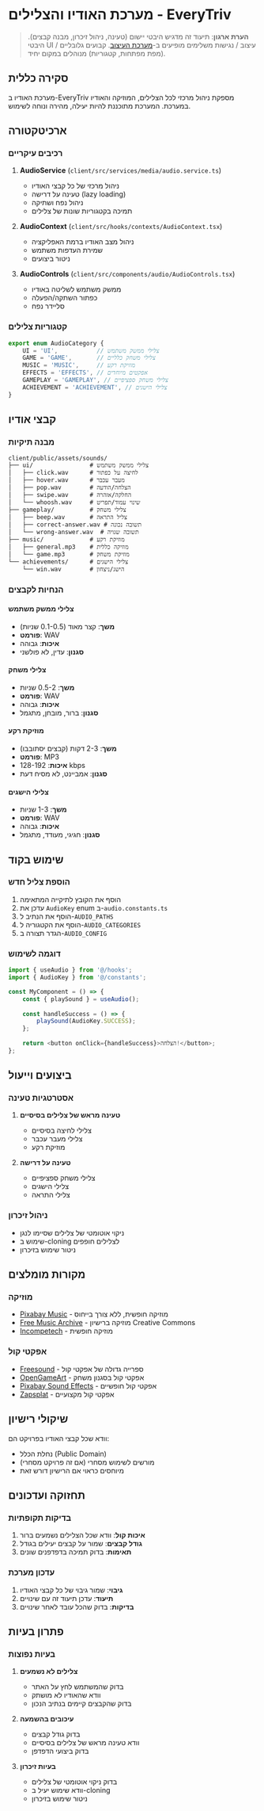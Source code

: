 # מערכת האודיו והצלילים - EveryTriv

> **הערת ארגון**: תיעוד זה מדגיש היבטי יישום (טעינה, ניהול זיכרון, מבנה קבצים). היבטי UI / עיצוב / נגישות משלימים מופיעים ב-[מערכת העיצוב](./DESIGN_SYSTEM.md). קבועים גלובליים (מפת מפתחות, קטגוריות) מנוהלים במקום יחיד.

## סקירה כללית

מערכת האודיו ב-EveryTriv מספקת ניהול מרכזי לכל הצלילים, המוזיקה והאודיו במערכת. המערכת מתוכננת להיות יעילה, מהירה ונוחה לשימוש.

## ארכיטקטורה

### רכיבים עיקריים

1. **AudioService** (`client/src/services/media/audio.service.ts`)
   - ניהול מרכזי של כל קבצי האודיו
   - טעינה על דרישה (lazy loading)
   - ניהול נפח ושתיקה
   - תמיכה בקטגוריות שונות של צלילים

2. **AudioContext** (`client/src/hooks/contexts/AudioContext.tsx`)
   - ניהול מצב האודיו ברמת האפליקציה
   - שמירת העדפות משתמש
   - ניטור ביצועים

3. **AudioControls** (`client/src/components/audio/AudioControls.tsx`)
   - ממשק משתמש לשליטה באודיו
   - כפתור השתקה/הפעלה
   - סליידר נפח

### קטגוריות צלילים

```typescript
export enum AudioCategory {
	UI = 'UI',           // צלילי ממשק משתמש
	GAME = 'GAME',       // צלילי משחק כלליים
	MUSIC = 'MUSIC',     // מוזיקת רקע
	EFFECTS = 'EFFECTS', // אפקטים מיוחדים
	GAMEPLAY = 'GAMEPLAY', // צלילי משחק ספציפיים
	ACHIEVEMENT = 'ACHIEVEMENT', // צלילי הישגים
}
```

## קבצי אודיו

### מבנה תיקיות

```
client/public/assets/sounds/
├── ui/                # צלילי ממשק משתמש
│   ├── click.wav      # לחיצה על כפתור
│   ├── hover.wav      # מעבר עכבר
│   ├── pop.wav        # הצלחה/הודעה
│   ├── swipe.wav      # החלקה/אזהרה
│   └── whoosh.wav     # שינוי עמוד/תפריט
├── gameplay/          # צלילי משחק
│   ├── beep.wav       # צליל התראה
│   ├── correct-answer.wav # תשובה נכונה
│   └── wrong-answer.wav  # תשובה שגויה
├── music/             # מוזיקת רקע
│   ├── general.mp3    # מוזיקה כללית
│   └── game.mp3       # מוזיקת משחק
└── achievements/      # צלילי הישגים
    └── win.wav        # הישג/ניצחון
```

### הנחיות לקבצים

#### צלילי ממשק משתמש
- **משך**: קצר מאוד (0.1-0.5 שניות)
- **פורמט**: WAV
- **איכות**: גבוהה
- **סגנון**: עדין, לא פולשני

#### צלילי משחק
- **משך**: 0.5-2 שניות
- **פורמט**: WAV
- **איכות**: גבוהה
- **סגנון**: ברור, מובחן, מתגמל

#### מוזיקת רקע
- **משך**: 2-3 דקות (קבצים יסתובבו)
- **פורמט**: MP3
- **איכות**: 128-192 kbps
- **סגנון**: אמביינט, לא מסיח דעת

#### צלילי הישגים
- **משך**: 1-3 שניות
- **פורמט**: WAV
- **איכות**: גבוהה
- **סגנון**: חגיגי, מעודד, מתגמל

## שימוש בקוד

### הוספת צליל חדש

1. הוסף את הקובץ לתיקייה המתאימה
2. עדכן את `AudioKey` enum ב-`audio.constants.ts`
3. הוסף את הנתיב ל-`AUDIO_PATHS`
4. הוסף את הקטגוריה ל-`AUDIO_CATEGORIES`
5. הגדר תצורה ב-`AUDIO_CONFIG`

### דוגמה לשימוש

```typescript
import { useAudio } from '@/hooks';
import { AudioKey } from '@/constants';

const MyComponent = () => {
	const { playSound } = useAudio();
	
	const handleSuccess = () => {
		playSound(AudioKey.SUCCESS);
	};
	
	return <button onClick={handleSuccess}>הצלחה!</button>;
};
```

## ביצועים וייעול

### אסטרטגיות טעינה

1. **טעינה מראש של צלילים בסיסיים**
   - צלילי לחיצה בסיסיים
   - צלילי מעבר עכבר
   - מוזיקת רקע

2. **טעינה על דרישה**
   - צלילי משחק ספציפיים
   - צלילי הישגים
   - צלילי התראה

### ניהול זיכרון

- ניקוי אוטומטי של צלילים שסיימו לנגן
- שימוש ב-cloning לצלילים חופפים
- ניטור שימוש בזיכרון

## מקורות מומלצים

### מוזיקה
- [Pixabay Music](https://pixabay.com/music/) - מוזיקה חופשית, ללא צורך בייחוס
- [Free Music Archive](https://freemusicarchive.org/) - מוזיקה ברישיון Creative Commons
- [Incompetech](https://incompetech.com/music/royalty-free/music.html) - מוזיקה חופשית

### אפקטי קול
- [Freesound](https://freesound.org/) - ספרייה גדולה של אפקטי קול
- [OpenGameArt](https://opengameart.org/) - אפקטי קול בסגנון משחק
- [Pixabay Sound Effects](https://pixabay.com/sound-effects/) - אפקטי קול חופשיים
- [Zapsplat](https://www.zapsplat.com/) - אפקטי קול מקצועיים

## שיקולי רישיון

וודא שכל קבצי האודיו בפרויקט הם:
- נחלת הכלל (Public Domain)
- מורשים לשימוש מסחרי (אם זה פרויקט מסחרי)
- מיוחסים כראוי אם הרישיון דורש זאת

## תחזוקה ועדכונים

### בדיקות תקופתיות

1. **איכות קול**: וודא שכל הצלילים נשמעים ברור
2. **גודל קבצים**: שמור על קבצים יעילים בגודל
3. **תאימות**: בדוק תמיכה בדפדפנים שונים

### עדכון מערכת

1. **גיבוי**: שמור גיבוי של כל קבצי האודיו
2. **תיעוד**: עדכן תיעוד זה עם שינויים
3. **בדיקות**: בדוק שהכל עובד לאחר שינויים

## פתרון בעיות

### בעיות נפוצות

1. **צלילים לא נשמעים**
   - בדוק שהמשתמש לחץ על האתר
   - וודא שהאודיו לא מושתק
   - בדוק שהקבצים קיימים בנתיב הנכון

2. **עיכובים בהשמעה**
   - בדוק גודל קבצים
   - וודא טעינה מראש של צלילים בסיסיים
   - בדוק ביצועי הדפדפן

3. **בעיות זיכרון**
   - בדוק ניקוי אוטומטי של צלילים
   - וודא שימוש יעיל ב-cloning
   - ניטור שימוש בזיכרון
